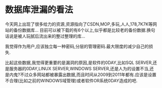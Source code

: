 # 数据库泄漏的看法

今天网上出现了很多给力的资源,资源指向了CSDN,MOP,多玩,人人,178,7K7K等网站的备份数据库...
目前可以被下载的有6个以上,似乎都是比较老的备份数据.换句话说是被人玩腻后流出来的整过整理的库...

我觉得作为用户,应该独立每一种密码,分层的管理密码.最大限度的减少自己的损失.

比起这些数据,我觉得更重要的是漏洞的原因,是软件的0DAY,比如SQL SERVER,还是服务器的0DAY,LINUX SERVER,WINDOWS SERVER,还是人为的设置不当,还是内鬼?不过众多网站都被暴露出数据,而且时间从2009到2011年都有.应该是设置不合理(比如之前的WINDOWS域管理)或者软件OR系统0DAY造成的吧.

